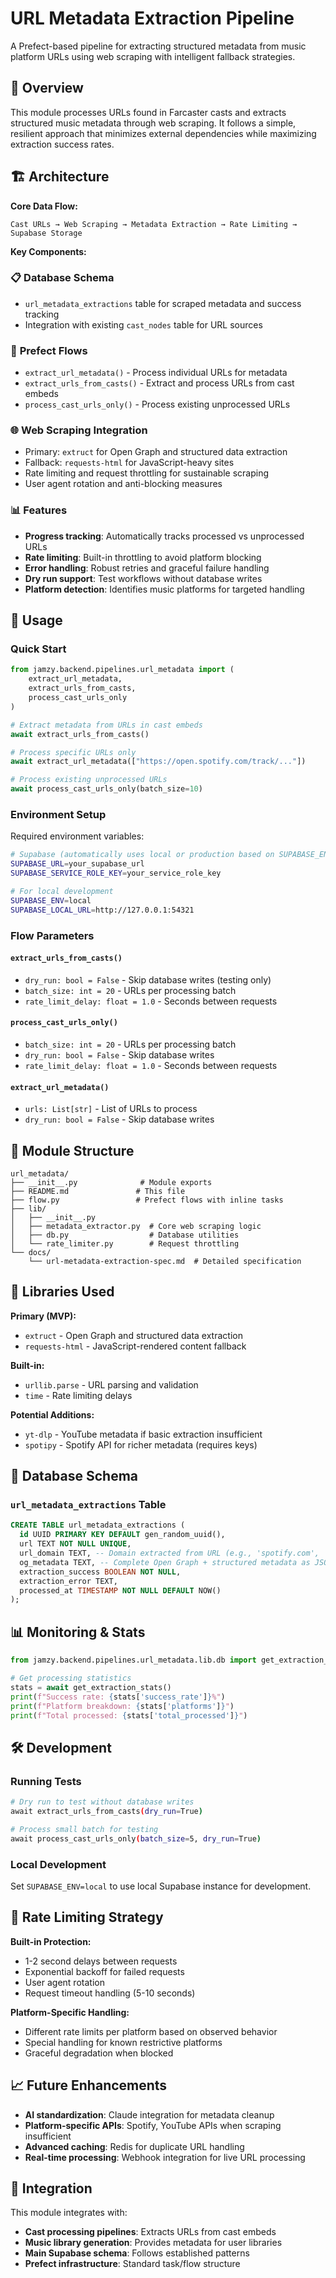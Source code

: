 # URL Metadata Extraction Pipeline

A Prefect-based pipeline for extracting structured metadata from music platform URLs using web scraping with intelligent fallback strategies.

## 🎵 Overview

This module processes URLs found in Farcaster casts and extracts structured music metadata through web scraping. It follows a simple, resilient approach that minimizes external dependencies while maximizing extraction success rates.

## 🏗️ Architecture

**Core Data Flow:**
```
Cast URLs → Web Scraping → Metadata Extraction → Rate Limiting → Supabase Storage
```

**Key Components:**

### 📋 **Database Schema**
- `url_metadata_extractions` table for scraped metadata and success tracking
- Integration with existing `cast_nodes` table for URL sources

### 🔄 **Prefect Flows**
- `extract_url_metadata()` - Process individual URLs for metadata
- `extract_urls_from_casts()` - Extract and process URLs from cast embeds  
- `process_cast_urls_only()` - Process existing unprocessed URLs

### 🌐 **Web Scraping Integration**  
- Primary: `extruct` for Open Graph and structured data extraction
- Fallback: `requests-html` for JavaScript-heavy sites
- Rate limiting and request throttling for sustainable scraping
- User agent rotation and anti-blocking measures

### 📊 **Features**
- **Progress tracking**: Automatically tracks processed vs unprocessed URLs
- **Rate limiting**: Built-in throttling to avoid platform blocking
- **Error handling**: Robust retries and graceful failure handling
- **Dry run support**: Test workflows without database writes
- **Platform detection**: Identifies music platforms for targeted handling

## 🚀 Usage

### Quick Start

```python
from jamzy.backend.pipelines.url_metadata import (
    extract_url_metadata,
    extract_urls_from_casts,
    process_cast_urls_only
)

# Extract metadata from URLs in cast embeds
await extract_urls_from_casts()

# Process specific URLs only
await extract_url_metadata(["https://open.spotify.com/track/..."])

# Process existing unprocessed URLs
await process_cast_urls_only(batch_size=10)
```

### Environment Setup

Required environment variables:
```bash
# Supabase (automatically uses local or production based on SUPABASE_ENV)
SUPABASE_URL=your_supabase_url
SUPABASE_SERVICE_ROLE_KEY=your_service_role_key

# For local development
SUPABASE_ENV=local
SUPABASE_LOCAL_URL=http://127.0.0.1:54321
```

### Flow Parameters

#### `extract_urls_from_casts()`
- `dry_run: bool = False` - Skip database writes (testing only)
- `batch_size: int = 20` - URLs per processing batch
- `rate_limit_delay: float = 1.0` - Seconds between requests

#### `process_cast_urls_only()`
- `batch_size: int = 20` - URLs per processing batch  
- `dry_run: bool = False` - Skip database writes
- `rate_limit_delay: float = 1.0` - Seconds between requests

#### `extract_url_metadata()`
- `urls: List[str]` - List of URLs to process
- `dry_run: bool = False` - Skip database writes

## 📁 Module Structure

```
url_metadata/
├── __init__.py              # Module exports
├── README.md               # This file
├── flow.py                 # Prefect flows with inline tasks
├── lib/
│   ├── __init__.py
│   ├── metadata_extractor.py  # Core web scraping logic
│   ├── db.py                  # Database utilities  
│   └── rate_limiter.py        # Request throttling
└── docs/
    └── url-metadata-extraction-spec.md  # Detailed specification
```

## 🔧 Libraries Used

**Primary (MVP):**
- `extruct` - Open Graph and structured data extraction
- `requests-html` - JavaScript-rendered content fallback

**Built-in:**
- `urllib.parse` - URL parsing and validation
- `time` - Rate limiting delays

**Potential Additions:**
- `yt-dlp` - YouTube metadata if basic extraction insufficient
- `spotipy` - Spotify API for richer metadata (requires keys)

## 🔧 Database Schema

### `url_metadata_extractions` Table
```sql
CREATE TABLE url_metadata_extractions (
  id UUID PRIMARY KEY DEFAULT gen_random_uuid(),
  url TEXT NOT NULL UNIQUE,
  url_domain TEXT, -- Domain extracted from URL (e.g., 'spotify.com', 'youtube.com')
  og_metadata TEXT, -- Complete Open Graph + structured metadata as JSON
  extraction_success BOOLEAN NOT NULL,
  extraction_error TEXT,
  processed_at TIMESTAMP NOT NULL DEFAULT NOW()
);
```

## 📊 Monitoring & Stats

```python
from jamzy.backend.pipelines.url_metadata.lib.db import get_extraction_stats

# Get processing statistics
stats = await get_extraction_stats()
print(f"Success rate: {stats['success_rate']}%")
print(f"Platform breakdown: {stats['platforms']}")
print(f"Total processed: {stats['total_processed']}")
```

## 🛠️ Development

### Running Tests
```bash
# Dry run to test without database writes
await extract_urls_from_casts(dry_run=True)

# Process small batch for testing
await process_cast_urls_only(batch_size=5, dry_run=True)
```

### Local Development
Set `SUPABASE_ENV=local` to use local Supabase instance for development.

## 🚀 Rate Limiting Strategy

**Built-in Protection:**
- 1-2 second delays between requests
- Exponential backoff for failed requests  
- User agent rotation
- Request timeout handling (5-10 seconds)

**Platform-Specific Handling:**
- Different rate limits per platform based on observed behavior
- Special handling for known restrictive platforms
- Graceful degradation when blocked

## 📈 Future Enhancements

- **AI standardization**: Claude integration for metadata cleanup
- **Platform-specific APIs**: Spotify, YouTube APIs when scraping insufficient
- **Advanced caching**: Redis for duplicate URL handling
- **Real-time processing**: Webhook integration for live URL processing

## 🤝 Integration

This module integrates with:
- **Cast processing pipelines**: Extracts URLs from cast embeds
- **Music library generation**: Provides metadata for user libraries
- **Main Supabase schema**: Follows established patterns
- **Prefect infrastructure**: Standard task/flow structure 